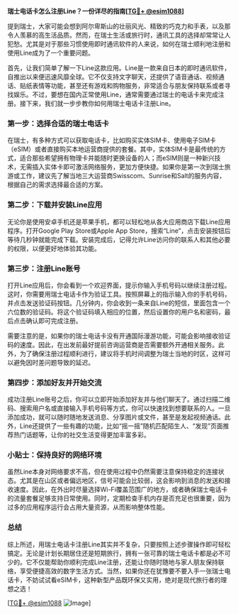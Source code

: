 **瑞士电话卡怎么注册Line？一份详尽的指南[[TG💪+ @esim1088](https://t.me/s/esim1088)]**

提到瑞士，大家可能会想到阿尔卑斯山的壮丽风光、精致的巧克力和手表，以及那令人羡慕的高生活品质。然而，在瑞士生活或旅行时，通讯工具的选择却常常让人犯愁。尤其是对于那些习惯使用即时通讯软件的人来说，如何在瑞士顺利地注册和使用Line成为了一个重要问题。

首先，让我们简单了解一下Line这款应用。Line是一款来自日本的即时通讯软件，自推出以来便迅速风靡全球。它不仅支持文字聊天，还提供了语音通话、视频通话、贴纸表情等功能，甚至还有游戏和购物服务，非常适合与朋友保持联系或者寻找娱乐。不过，要想在国内正常使用Line，通常需要通过瑞士的电话卡来完成注册。接下来，我们就一步步教你如何用瑞士电话卡注册Line。

### 第一步：选择合适的瑞士电话卡

在瑞士，有多种方式可以获取电话卡，比如购买实体SIM卡、使用电子SIM卡（eSIM）或者直接购买本地运营商提供的套餐。其中，实体SIM卡是最传统的方式，适合那些希望拥有物理卡并能随时更换设备的人；而eSIM则是一种新兴技术，无需插入实体卡即可激活网络服务，更加方便快捷。如果你是第一次到瑞士旅游或工作，建议先了解当地三大运营商Swisscom、Sunrise和Salt的服务内容，根据自己的需求选择最合适的方案。

### 第二步：下载并安装Line应用

无论你是使用安卓手机还是苹果手机，都可以轻松地从各大应用商店下载Line应用程序。打开Google Play Store或Apple App Store，搜索“Line”，点击安装按钮后等待几秒钟就能完成下载。安装完成后，记得允许Line访问你的联系人和其他必要的权限，以便更好地体验其功能。

### 第三步：注册Line账号

打开Line应用后，你会看到一个欢迎界面，提示你输入手机号码以继续注册过程。这时，你需要用瑞士电话卡作为验证工具。按照屏幕上的指示输入你的手机号码，并点击发送验证码按钮。几分钟内，你会收到一条来自Line的短信，里面包含一个六位数的验证码。将这个验证码填入相应的位置，然后设置你的用户名和密码，最后点击确认即可完成注册。

需要注意的是，如果你的瑞士电话卡没有开通国际漫游功能，可能会影响接收验证码的速度。因此，在出发前最好提前咨询运营商是否需要额外开通相关服务。此外，为了确保注册过程顺利进行，建议将手机时间调整为瑞士当地的时区，这样可以避免因时差问题导致的延迟。

### 第四步：添加好友并开始交流

成功注册Line账号之后，你可以立即开始添加好友并与他们聊天了。通过扫描二维码、搜索用户名或直接输入手机号码等方式，你可以快速找到想要联系的人。一旦添加成功，就可以随时随地发送消息、分享图片或文件，甚至是发起视频通话。此外，Line还提供了一些有趣的功能，比如“摇一摇”随机匹配陌生人、“发现”页面推荐热门话题等，让你的社交生活变得更加丰富多彩。

### 小贴士：保持良好的网络环境

虽然Line本身对网络要求不高，但在使用过程中仍然需要注意保持稳定的连接状态。尤其是在山区或者偏远地区，信号可能会比较弱，这会影响到消息的发送和接收速度。因此，在外出时尽量选择Wi-Fi覆盖范围广的地方，或者确保瑞士电话卡的流量套餐足够支持日常使用。同时，定期检查手机内存是否充足也很重要，因为过多的应用程序运行会占用大量资源，从而影响整体性能。

### 总结

综上所述，用瑞士电话卡注册Line其实并不复杂，只要按照上述步骤操作即可轻松搞定。无论是计划长期居住还是短期旅行，拥有一张可靠的瑞士电话卡都是必不可少的。它不仅能帮助你顺利完成Line注册，还能让你随时随地与家人朋友保持联络，享受便捷高效的数字生活方式。当然，如果你还在犹豫要不要入手一张瑞士电话卡，不妨试试看eSIM卡，这种新型产品既环保又实用，绝对是现代旅行者的理想之选！

[[TG💪+ @esim1088](https://t.me/s/esim1088) ![Image](https://i.postimg.cc/4NQfJmqS/Snipaste-2025-05-13-00-14-12.png)]